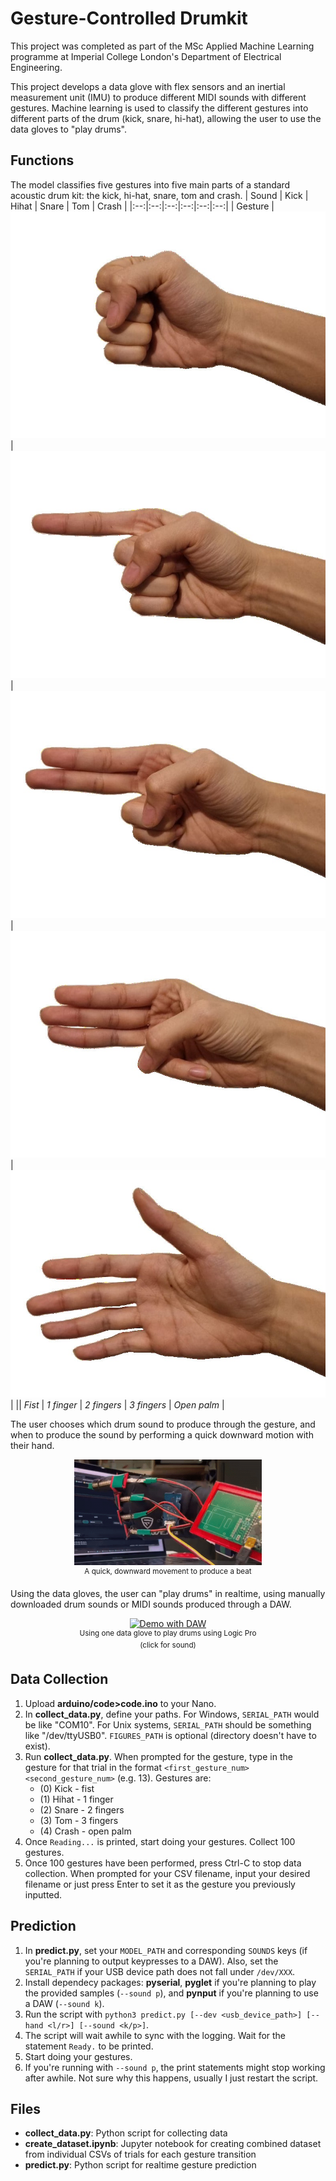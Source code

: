 # Gesture-Controlled Drumkit
This project was completed as part of the MSc Applied Machine Learning programme at Imperial College London's Department of Electrical Engineering.

This project develops a data glove with flex sensors and an inertial measurement unit (IMU) to produce different MIDI sounds with different gestures. Machine learning is used to classify the different gestures into different parts of the drum (kick, snare, hi-hat), allowing the user to use the data gloves to "play drums".

## Functions
The model classifies five gestures into five main parts of a standard acoustic drum kit: the kick, hi-hat, snare, tom and crash.
| Sound | Kick | Hihat | Snare | Tom | Crash |
|:--:|:--:|:--:|:--:|:--:|:--:|
| Gesture | ![Kick gesture](./images/kick.jpg) | ![Hihat gesture](./images/hihat.jpg) | ![Snare gesture](./images/snare.jpg) | ![Tom gesture](./images/tom.jpg) | ![Crash gesture](./images/crash.jpg) |
|| *Fist* | *1 finger* | *2 fingers* | *3 fingers* | *Open palm* |

The user chooses which drum sound to produce through the gesture, and when to produce the sound by performing a quick downward motion with their hand.
<p align="center">
   <img src="./images/beat.gif" alt="Beat motion" width="300px">
   <br>
   <sup>A quick, downward movement to produce a beat</sup>
</p>

Using the data gloves, the user can "play drums" in realtime, using manually downloaded drum sounds or MIDI sounds produced through a DAW.
<p align="center">
   <a href="https://user-images.githubusercontent.com/76771375/230881525-39b6372d-07eb-436d-a541-51e37daa3ca2.mp4"><img src="./images/demo.gif" alt="Demo with DAW" width="240px"></a>
   <br>
   <sup>Using one data glove to play drums using Logic Pro<br>(click for sound)</sup>
</p>

## Data Collection
1. Upload **arduino/code>code.ino** to your Nano.
2. In **collect_data.py**, define your paths. For Windows, ```SERIAL_PATH``` would be like "COM10". For Unix systems, ```SERIAL_PATH``` should be something like "/dev/ttyUSB0". ```FIGURES_PATH``` is optional (directory doesn't have to exist).
3. Run **collect_data.py**. When prompted for the gesture, type in the gesture for that trial in the format ```<first_gesture_num><second_gesture_num>``` (e.g. 13). Gestures are: 
   - (0) Kick - fist
   - (1) Hihat - 1 finger
   - (2) Snare - 2 fingers
   - (3) Tom - 3 fingers
   - (4) Crash - open palm
4. Once ```Reading...``` is printed, start doing your gestures. Collect 100 gestures.
5. Once 100 gestures have been performed, press Ctrl-C to stop data collection. When prompted for your CSV filename, input your desired filename or just press Enter to set it as the gesture you previously inputted.

## Prediction
1. In **predict.py**, set your `MODEL_PATH` and corresponding `SOUNDS` keys (if you're planning to output keypresses to a DAW). Also, set the `SERIAL_PATH` if your USB device path does not fall under `/dev/XXX`.
2. Install dependecy packages: **pyserial**, **pyglet** if you're planning to play the provided samples (`--sound p`), and **pynput** if you're planning to use a DAW (`--sound k`).
3. Run the script with `python3 predict.py [--dev <usb_device_path>] [--hand <l/r>] [--sound <k/p>]`.
4. The script will wait awhile to sync with the logging. Wait for the statement `Ready.` to be printed.
5. Start doing your gestures.
6. If you're running with `--sound p`, the print statements might stop working after awhile. Not sure why this happens, usually I just restart the script.

## Files
- **collect_data.py**: Python script for collecting data
- **create_dataset.ipynb**: Jupyter notebook for creating combined dataset from individual CSVs of trials for each gesture transition
- **predict.py**: Python script for realtime gesture prediction
